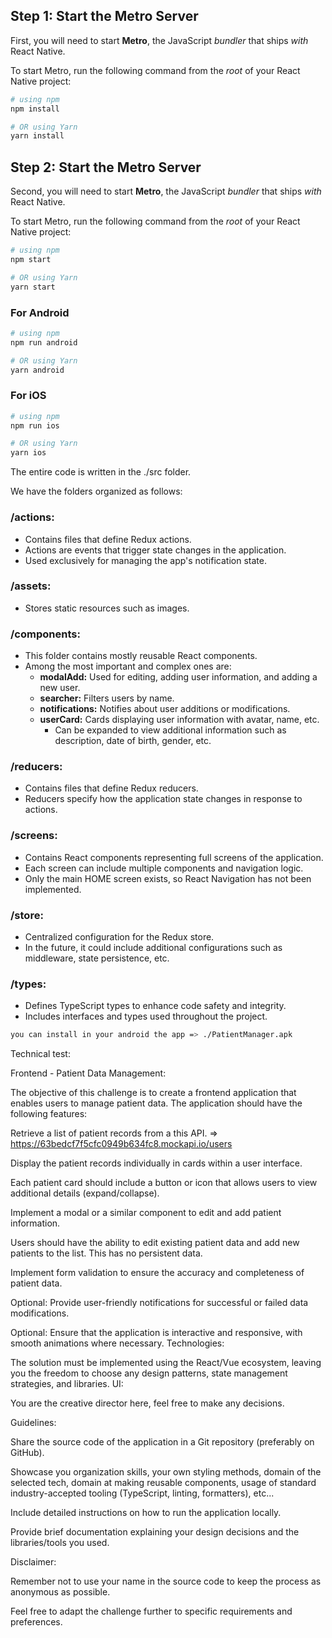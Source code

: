 ## Step 1: Start the Metro Server

First, you will need to start **Metro**, the JavaScript _bundler_ that ships _with_ React Native.

To start Metro, run the following command from the _root_ of your React Native project:

```bash
# using npm
npm install

# OR using Yarn
yarn install
```

## Step 2: Start the Metro Server

Second, you will need to start **Metro**, the JavaScript _bundler_ that ships _with_ React Native.

To start Metro, run the following command from the _root_ of your React Native project:

```bash
# using npm
npm start

# OR using Yarn
yarn start
```

### For Android

```bash
# using npm
npm run android

# OR using Yarn
yarn android
```

### For iOS

```bash
# using npm
npm run ios

# OR using Yarn
yarn ios
```

The entire code is written in the ./src folder.

We have the folders organized as follows:

### /actions:
- Contains files that define Redux actions.
- Actions are events that trigger state changes in the application.
- Used exclusively for managing the app's notification state.

### /assets:
- Stores static resources such as images.

### /components:
- This folder contains mostly reusable React components.
- Among the most important and complex ones are:
  - **modalAdd:** Used for editing, adding user information, and adding a new user.
  - **searcher:** Filters users by name.
  - **notifications:** Notifies about user additions or modifications.
  - **userCard:** Cards displaying user information with avatar, name, etc.
    - Can be expanded to view additional information such as description, date of birth, gender, etc.

### /reducers:
- Contains files that define Redux reducers.
- Reducers specify how the application state changes in response to actions.

### /screens:
- Contains React components representing full screens of the application.
- Each screen can include multiple components and navigation logic.
- Only the main HOME screen exists, so React Navigation has not been implemented.

### /store:
- Centralized configuration for the Redux store.
- In the future, it could include additional configurations such as middleware, state persistence, etc.

### /types:
- Defines TypeScript types to enhance code safety and integrity.
- Includes interfaces and types used throughout the project.

```bash
you can install in your android the app => ./PatientManager.apk 
```

Technical test:

Frontend - Patient Data Management:

The objective of this challenge is to create a frontend application that enables users to manage patient data. The application should have the following features:

Retrieve a list of patient records from a this API. => https://63bedcf7f5cfc0949b634fc8.mockapi.io/users

Display the patient records individually in cards within a user interface.

Each patient card should include a button or icon that allows users to view additional details (expand/collapse).

Implement a modal or a similar component to edit and add patient information.

Users should have the ability to edit existing patient data and add new patients to the list.  This has no persistent data.

Implement form validation to ensure the accuracy and completeness of patient data.

Optional: Provide user-friendly notifications for successful or failed data modifications.

Optional: Ensure that the application is interactive and responsive, with smooth animations where necessary.
Technologies:

The solution must be implemented using the React/Vue ecosystem, leaving you the freedom to choose any design patterns, state management strategies, and libraries.
UI:

You are the creative director here, feel free to make any decisions.


Guidelines:

Share the source code of the application in a Git repository (preferably on GitHub).

Showcase you organization skills, your own styling methods, domain of the selected tech, domain at making reusable components, usage of standard industry-accepted tooling (TypeScript, linting, formatters), etc...

Include detailed instructions on how to run the application locally.

Provide brief documentation explaining your design decisions and the libraries/tools you used.


Disclaimer:

Remember not to use your name in the source code to keep the process as anonymous as possible.

Feel free to adapt the challenge further to specific requirements and preferences.